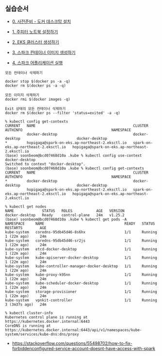 


## 실습순서 ##

* [0. 사전준비 - 도커 데스크탑 설치](https://github.com/gnosia93/spark-on-eks/blob/main/tutorial/0.docker-desktop-k8s.md)

* [1. 주피터 노트북 설정하기](https://github.com/gnosia93/spark-on-eks/blob/main/tutorial/1.jupyter-setup.md)

* [2. EKS 클러스터 생성하기](https://github.com/gnosia93/spark-on-eks/blob/main/tutorial/2.eks-install.md)

* [3. 스파크 컨테이너 이미지 생성하기](https://github.com/gnosia93/spark-on-eks/blob/main/tutorial/3.spark-container.md)

* [4. 스파크 어플리케이션 실행](https://github.com/gnosia93/spark-on-eks/blob/main/tutorial/4.spark-app.md)


```
모든 컨테이너 삭제하기

docker stop $(docker ps -a -q)
docker rm $(docker ps -a -q)

모든 이미지 삭제하기
docker rmi $(docker images -q)

Exit 상태의 모든 컨테이너 삭제하기
docker rm $(docker ps --filter 'status=exited' -a -q)
```

```
% kubectl config get-contexts
CURRENT   NAME                                             CLUSTER                                 AUTHINFO                                         NAMESPACE
          docker-desktop                                   docker-desktop                          docker-desktop
*         hopigaga@spark-on-eks.ap-northeast-2.eksctl.io   spark-on-eks.ap-northeast-2.eksctl.io   hopigaga@spark-on-eks.ap-northeast-2.eksctl.io
(base) soonbeom@bcd07468d10a .kube % kubectl config use-context docker-desktop
Switched to context "docker-desktop".
(base) soonbeom@bcd07468d10a .kube % kubectl config get-contexts
CURRENT   NAME                                             CLUSTER                                 AUTHINFO                                         NAMESPACE
*         docker-desktop                                   docker-desktop                          docker-desktop
          hopigaga@spark-on-eks.ap-northeast-2.eksctl.io   spark-on-eks.ap-northeast-2.eksctl.io   hopigaga@spark-on-eks.ap-northeast-2.eksctl.io

% kubectl get nodes
NAME             STATUS   ROLES           AGE   VERSION
docker-desktop   Ready    control-plane   24m   v1.25.2
(base) soonbeom@bcd07468d10a .kube % kubectl get pods -A
NAMESPACE     NAME                                     READY   STATUS    RESTARTS        AGE
kube-system   coredns-95db45d46-8s6hx                  1/1     Running   1 (22m ago)     24m
kube-system   coredns-95db45d46-sr2js                  1/1     Running   1 (22m ago)     24m
kube-system   etcd-docker-desktop                      1/1     Running   1 (22m ago)     24m
kube-system   kube-apiserver-docker-desktop            1/1     Running   1 (22m ago)     24m
kube-system   kube-controller-manager-docker-desktop   1/1     Running   1 (22m ago)     24m
kube-system   kube-proxy-k95nn                         1/1     Running   1 (22m ago)     24m
kube-system   kube-scheduler-docker-desktop            1/1     Running   1 (22m ago)     24m
kube-system   storage-provisioner                      1/1     Running   1 (22m ago)     24m
kube-system   vpnkit-controller                        1/1     Running   3 (3m37s ago)   24m

% kubectl cluster-info
Kubernetes control plane is running at https://kubernetes.docker.internal:6443
CoreDNS is running at https://kubernetes.docker.internal:6443/api/v1/namespaces/kube-system/services/kube-dns:dns/proxy
```

* https://stackoverflow.com/questions/55498702/how-to-fix-forbiddenconfigured-service-account-doesnt-have-access-with-spark
